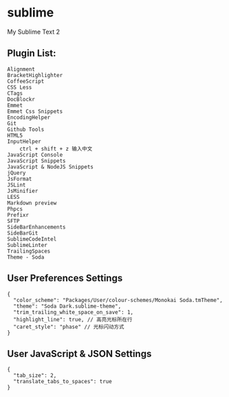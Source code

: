 sublime
=======

My Sublime Text 2

## Plugin List:
```
Alignment
BracketHighlighter
CoffeeScript
CSS Less
CTags
DocBlockr
Emmet
Emmet Css Snippets
Encoding​Helper
Git
Github Tools
HTML5
InputHelper
    ctrl + shift + z 输入中文
JavaScript Console
JavaScript Snippets
Java​Script & Node​JS Snippets
jQuery
JsFormat
JSLint
JsMinifier
LESS
Markdown preview
Phpcs
Prefixr
SFTP
SideBarEnhancements
SideBarGit
SublimeCodeIntel
SublimeLinter
TrailingSpaces
Theme - Soda
```

## User Preferences Settings
```
{
  "color_scheme": "Packages/User/colour-schemes/Monokai Soda.tmTheme",
  "theme": "Soda Dark.sublime-theme",
  "trim_trailing_white_space_on_save": 1,
  "highlight_line": true, // 高亮光标所在行
  "caret_style": "phase" // 光标闪动方式
}
```

## User JavaScript & JSON Settings
```
{
  "tab_size": 2,
  "translate_tabs_to_spaces": true
}
```

